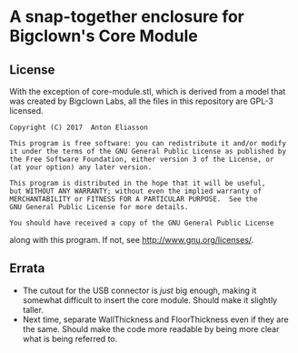 A snap-together enclosure for Bigclown's Core Module
====================================================

License
-------

With the exception of core-module.stl, which is derived from a model that was created by Bigclown Labs, all the files in this repository are GPL-3 licensed.


    Copyright (C) 2017  Anton Eliasson

    This program is free software: you can redistribute it and/or modify
    it under the terms of the GNU General Public License as published by
    the Free Software Foundation, either version 3 of the License, or
    (at your option) any later version.

    This program is distributed in the hope that it will be useful,
    but WITHOUT ANY WARRANTY; without even the implied warranty of
    MERCHANTABILITY or FITNESS FOR A PARTICULAR PURPOSE.  See the
    GNU General Public License for more details.

    You should have received a copy of the GNU General Public License
along with this program. If not, see <http://www.gnu.org/licenses/>.


Errata
------

* The cutout for the USB connector is *just* big enough, making it somewhat
  difficult to insert the core module. Should make it slightly taller.
* Next time, separate WallThickness and FloorThickness even if they are the
  same. Should make the code more readable by being more clear what is being
  referred to.
